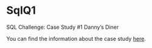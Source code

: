 # SqlQ1
SQL Challenge: Case Study #1 Danny’s Diner

You can find the information about the case study [here](https://8weeksqlchallenge.com/case-study-1/).

